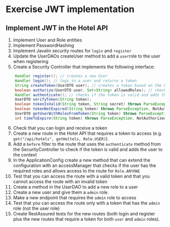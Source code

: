 # Exercise JWT implementation
## Implement JWT in the Hotel API
1. Implement User and Role entities
2. Implement PasswordHashing
3. Implement Javalin security routes for `login` and `register`
4. Update the UserDAOs createUser method to add a `user`role to the user when registering
5. Create a Security Controller that implements the following interface: 
```java
    Handler register(); // creates a new User
    Handler login(); // logs in a user and returns a token
    String createToken(UserDTO user); // creates a token based on the UserDTO, sercret and expiration time
    boolean authorize(UserDTO user, Set<String> allowedRoles); // checks if the user has the required roles
    Handler authenticate(); // checks if the token is valid and adds the user (with roles) to the context
    UserDTO verifyToken(String token); 
    boolean tokenIsValid(String token, String secret) throws ParseException, JOSEException, NotAuthorizedException;
    boolean tokenNotExpired(String token) throws ParseException, NotAuthorizedException;
    UserDTO getUserWithRolesFromToken(String token) throws ParseException;
    int timeToExpire(String token) throws ParseException, NotAuthorizedException;
```
6. Check that you can login and receive a token
7. Create a new route in the Hotel API that requires a token to access (e.g. `get("/api/hotels", getHoltels, Role.USER)`).
8. Add a `before` filter to the route that uses the `authenticate` method from the SecurityController to check if the token is valid and adds the user to the context
9. In the ApplicationConfig create a new method that can extend the configuration with an accessManager that checks if the user has the required roles and allows access to the route for `Role.ANYONE`
8. Test that you can access the route with a valid token and that you cannot access the route with an invalid token
9. Create a method in the UserDAO to add a new role to a user
10. Create a new user and give them a `admin` role.
11. Make a new endpoint that requires the `admin` role to access
12. Test that you can access the route only with a token that has the `admin` role (not the user role)
13. Create RestAssured tests for the new routes (both login and register plus the new routes that require a token for both `user` and `admin` roles).

